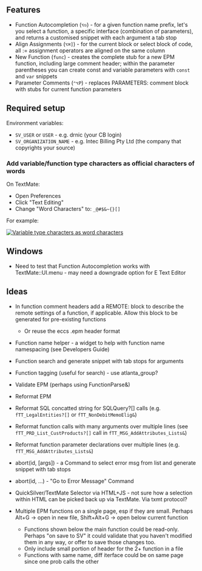 
## Features

* Function Autocompletion (`⌥⎋`) - for a given function name prefix, let's you select a function, a specific interface (combination of parameters), and returns a customised snippet with each argument a tab stop
* Align Assignments (`⌥⌘]`) - for the current block or select block of code, all := assignment operators are aligned on the same column
* New Function (`func`) - creates the complete stub for a new EPM function, including large comment header; within the parameter parentheses you can create const and variable parameters with `const` and `var` snippets
* Parameter Comments (`⌃⌥P`) - replaces PARAMETERS: comment block with stubs for current function parameters

## Required setup

Environment variables:

* `SV_USER` or `USER` - e.g. drnic (your CB login)
* `SV_ORGANIZATION_NAME` - e.g. Intec Billing Pty Ltd (the company that copyrights your source)

### Add variable/function type characters as official characters of words

On TextMate:

* Open Preferences
* Click "Text Editing"
* Change "Word Characters" to: `_@#$&~{}[]`

For example:

<div class="thumbnail"><a href="http://skitch.com/drnic/1t3j/variable-type-characters-as-word-characters"><img src="http://img.skitch.com/20080805-ph62qqmbqghugeigsia272u5p9.preview.jpg" alt="Variable type characters as word characters" /></a></div>


## Windows

* Need to test that Function Autocompletion works with TextMate::UI.menu - may need a downgrade option for E Text Editor

## Ideas

* In function comment headers add a REMOTE: block to describe the remote settings of a function, if applicable. Allow this block to be generated for pre-existing functions
	* Or reuse the eccs .epm header format
* Function name helper - a widget to help with function name namespacing (see Developers Guide)
* Function search and generate snippet with tab stops for arguments
* Function tagging (useful for search) - use atlanta_group?
* Validate EPM (perhaps using FunctionParse&)
* Reformat EPM
* Reformat SQL concatted string for SQLQuery?[] calls (e.g. `fTT_LegalEntities?[]` or `fTT_NonDebitMemoElig&`)
* Reformat function calls with many arguments over multiple lines (see `fTT_PRD_List_CustProducts?[]` call in `fTT_MSG_AddAttributes_Lists&`)
* Reformat function parameter declarations over multiple lines (e.g. `fTT_MSG_AddAttributes_Lists&`)
* abort(id, [args]) - a Command to select error msg from list and generate snippet with tab stops
* abort(id, ...) - "Go to Error Message" Command

* QuickSilver/TextMate Selector via HTML+JS - not sure how a selection within HTML can be picked back up via TextMate. Via txmt protocol?

* Multiple EPM functions on a single page, esp if they are small. Perhaps Alt+G -> open in new file, Shift+Alt+G -> open below current function
	* Functions shown below the main function could be read-only. Perhaps "on save to SV" it could validate that you haven't modified them in any way, or offer to save those changes too.
	* Only include small portion of header for the 2+ function in a file
	* Functions with same name, diff iterface could be on same page since one prob calls the other